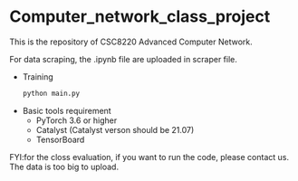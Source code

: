 # Computer_network_class_project

This is the repository of CSC8220 Advanced Computer Network.

For data scraping, the .ipynb file are uploaded in scraper file.

- Training
    ```bash
    python main.py
    ```
- Basic tools requirement
    - PyTorch 3.6 or higher
    - Catalyst (Catalyst verson should be 21.07)
    - TensorBoard


FYI:for the closs evaluation, if you want to run the code, please contact us. The data is too big to upload.
